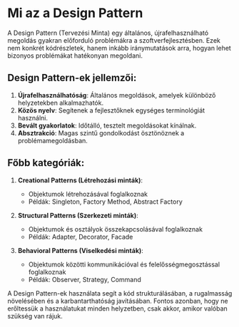 # Mi az a Design Pattern

A Design Pattern (Tervezési Minta) egy általános, újrafelhasználható megoldás gyakran előforduló problémákra a szoftverfejlesztésben. Ezek nem konkrét kódrészletek, hanem inkább iránymutatások arra, hogyan lehet bizonyos problémákat hatékonyan megoldani.

## Design Pattern-ek jellemzői:

1. **Újrafelhasználhatóság**: Általános megoldások, amelyek különböző helyzetekben alkalmazhatók.
2. **Közös nyelv**: Segítenek a fejlesztőknek egységes terminológiát használni.
3. **Bevált gyakorlatok**: Időtálló, tesztelt megoldásokat kínálnak.
4. **Absztrakció**: Magas szintű gondolkodást ösztönöznek a problémamegoldásban.

## Főbb kategóriák:

1. **Creational Patterns (Létrehozási minták)**:

   - Objektumok létrehozásával foglalkoznak
   - Példák: Singleton, Factory Method, Abstract Factory

2. **Structural Patterns (Szerkezeti minták)**:

   - Objektumok és osztályok összekapcsolásával foglalkoznak
   - Példák: Adapter, Decorator, Facade

3. **Behavioral Patterns (Viselkedési minták)**:

   - Objektumok közötti kommunikációval és felelősségmegosztással foglalkoznak
   - Példák: Observer, Strategy, Command

A Design Pattern-ek használata segít a kód strukturálásában, a rugalmasság növelésében és a karbantarthatóság javításában. Fontos azonban, hogy ne erőltessük a használatukat minden helyzetben, csak akkor, amikor valóban szükség van rájuk.